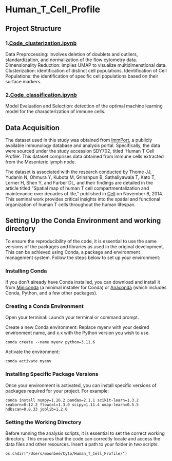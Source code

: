 # Human_T_Cell_Profile

## Project Structure

### 1.[**Code_clusterization.ipynb**](/Code_clusterization.ipynb)

Data Preprocessing: involves deletion of doublets and outliers, standardization, and normalization of the flow cytometry data.       Dimensionality Reduction: implies UMAP to visualize multidimenstional data.     Clusterization: identification of distinct cell populations.     Identification of Cell Populations: the identification of specific cell populations based on their surface markers.


### 2.[**Code_classification.ipynb**](/Code_classification.ipynb)

Model Evaluation and Selection: detection of the optimal machine learning model for the characterization of immune cells.

## Data Acquisition

The dataset used in this study was obtained from [ImmPort](https://www.immport.org/home), a publicly available immunology database and analysis portal. Specifically, the data were sourced under the study accession SDY702, titled ‘Human T Cell Profile’. This dataset comprises data obtained from immune cells extracted from the Mesenteric lymph node.

The dataset is associated with the research conducted by Thome JJ, Yudanin N, Ohmura Y, Kubota M, Grinshpun B, Sathaliyawala T, Kato T, Lerner H, Shen Y, and Farber DL, and their findings are detailed in the article titled "Spatial map of human T cell compartmentalization and maintenance over decades of life," published in [Cell](https://pubmed.ncbi.nlm.nih.gov/25417158/) on November 6, 2014. This seminal work provides critical insights into the spatial and functional organization of human T cells throughout the human lifespan.

## Setting Up the Conda Environment and working directory

To ensure the reproducibility of the code, it is essential to use the same versions of the packages and libraries as used in the original development. This can be achieved using Conda, a package and environment management system. Follow the steps below to set up your environment:

### Installing Conda

If you don't already have Conda installed, you can download and install it from [Miniconda](https://docs.conda.io/projects/miniconda/en/latest/) (a minimal installer for Conda) or [Anaconda](https://www.anaconda.com/download) (which includes Conda, Python, and a few other packages).

### Creating a Conda Environment

Open your terminal: Launch your terminal or command prompt.

Create a new Conda environment: Replace myenv with your desired environment name, and x.x with the Python version you wish to use.

```
conda create --name myenv python=3.11.6 
```

Activate the environment:

```
conda activate myenv
```

### Installing Specific Package Versions

Once your environment is activated, you can install specific versions of packages required for your project. For example:

```
conda install numpy=1.26.2 pandas=2.1.1 scikit-learn=1.3.2 seaborn=0.12.2 flowcal=1.3.0 scipy=1.11.4 umap-learn=0.5.5 hdbscan=0.8.33 joblib=1.2.0
```

### Setting the Working Directory

Before running the analysis scripts, it is essential to set the correct working directory. This ensures that the code can correctly locate and access the data files and other resources. Insert a path to your folder in two scripts:

```
os.chdir("/Users/moonbee/Cyto/Human_T_Cell_Profile/")
```
